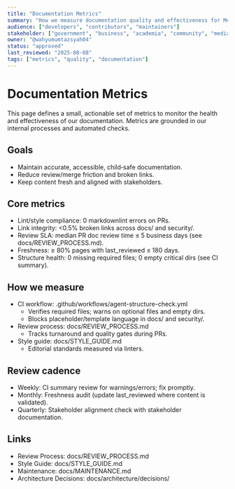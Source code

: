```yaml
---
title: "Documentation Metrics"
summary: "How we measure documentation quality and effectiveness for MerajutASA"
audience: ["developers", "contributors", "maintainers"]
stakeholder: ["government", "business", "academia", "community", "media"]
owner: "@wahyumumtazsyah04"
status: "approved"
last_reviewed: "2025-08-08"
tags: ["metrics", "quality", "documentation"]
---
```


# Documentation Metrics

This page defines a small, actionable set of metrics to monitor the health and effectiveness of our documentation. Metrics are grounded in our internal processes and automated checks.

## Goals
- Maintain accurate, accessible, child‑safe documentation.
- Reduce review/merge friction and broken links.
- Keep content fresh and aligned with stakeholders.

## Core metrics
- Lint/style compliance: 0 markdownlint errors on PRs.
- Link integrity: <0.5% broken links across docs/ and security/.
- Review SLA: median PR doc review time ≤ 5 business days (see docs/REVIEW_PROCESS.md).
- Freshness: ≥ 80% pages with last_reviewed ≤ 180 days.
- Structure health: 0 missing required files; 0 empty critical dirs (see CI summary).

## How we measure
- CI workflow: .github/workflows/agent-structure-check.yml
  - Verifies required files; warns on optional files and empty dirs.
  - Blocks placeholder/template language in docs/ and security/.
- Review process: docs/REVIEW_PROCESS.md
  - Tracks turnaround and quality gates during PRs.
- Style guide: docs/STYLE_GUIDE.md
  - Editorial standards measured via linters.

## Review cadence
- Weekly: CI summary review for warnings/errors; fix promptly.
- Monthly: Freshness audit (update last_reviewed where content is validated).
- Quarterly: Stakeholder alignment check with stakeholder documentation.

## Links
- Review Process: docs/REVIEW_PROCESS.md
- Style Guide: docs/STYLE_GUIDE.md
- Maintenance: docs/MAINTENANCE.md
- Architecture Decisions: docs/architecture/decisions/

